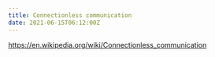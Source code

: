 ```yaml
---
title: Connectionless communication
date: 2021-06-15T06:12:00Z
---
```


https://en.wikipedia.org/wiki/Connectionless_communication
